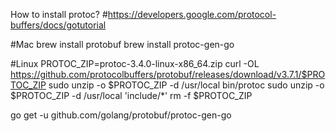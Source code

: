 How to install protoc?
#https://developers.google.com/protocol-buffers/docs/gotutorial

#Mac
brew install protobuf
brew install protoc-gen-go

#Linux
PROTOC_ZIP=protoc-3.4.0-linux-x86_64.zip
curl -OL https://github.com/protocolbuffers/protobuf/releases/download/v3.7.1/$PROTOC_ZIP
sudo unzip -o $PROTOC_ZIP -d /usr/local bin/protoc
sudo unzip -o $PROTOC_ZIP -d /usr/local 'include/*'
rm -f $PROTOC_ZIP

go get -u github.com/golang/protobuf/protoc-gen-go

